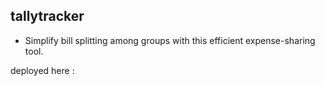 ## tallytracker

- Simplify bill splitting among groups with this efficient expense-sharing tool.

deployed here : 